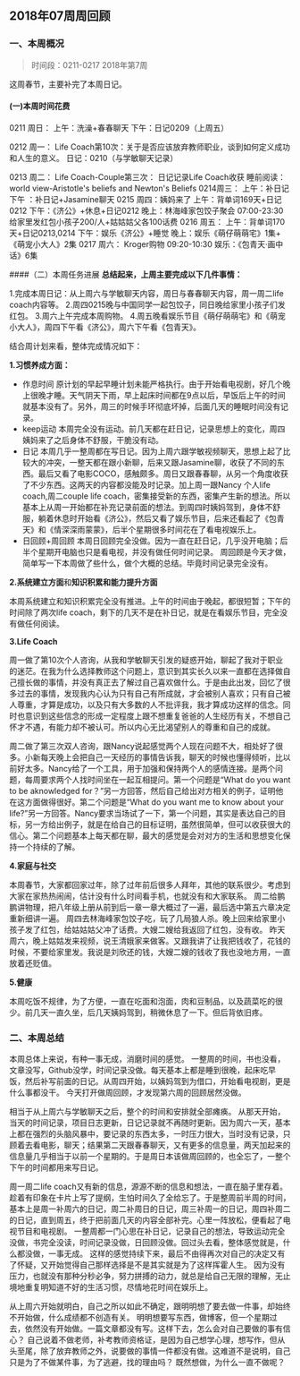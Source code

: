 ## 2018年07周周回顾

### 一、本周概况

>时间段：0211-0217 2018年第7周  

这周春节，主要补完了本周日记。

#### (一)本周时间花费

0211 周日：
    上午：洗澡+春春聊天
    下午：日记0209（上周五）

0212 周一：
    Life Coach第10次：关于是否应该放弃教师职业，谈到如何定义成功和人生的意义。
    日记：0210（与学敏聊天记录）

0213 周二：
    Life Coach-Couple第三次：
    日记记录Life Coach收获
    睡前阅读：world view-Aristotle's beliefs and Newton's Beliefs
0214周三：
    上午：补日记
    下午 ：补日记+Jasamine聊天
0215 周四：姨妈来了
    上午：背单词169天+日记0212
    下午：《济公》+休息+日记0212
    晚上：林海峰家包饺子聚会  07:00-23:30
               给家里发红包小孩子200/人+姑姑姑父各100话费
0216 周五：
    上午：背单词170天+日记0213,0214
    下午：娱乐《济公》+睡觉
    晚上：娱乐《萌仔萌萌宅》1集+《萌宠小大人》2集
0217 周六：
    Kroger购物 09:20-10:30
    娱乐：《包青天·画中话》6集

####（二）本周任务进展
**总结起来，上周主要完成以下几件事情：**
>
1.完成本周日记：从上周六与学敏聊天内容，周日与春春聊天内容，周一周二life coach内容等。
2.周四0215晚与中国同学一起包饺子，同日晚给家里小孩子们发红包。
3.周六上午完成本周购物。
4.周五晚看娱乐节目《萌仔萌萌宅》和《萌宠小大人》，周四下午看《济公》，周六下午看《包青天》。

结合周计划来看，整体完成情况如下：

**1.习惯养成方面：**

* 作息时间
原计划的早起早睡计划未能严格执行。由于开始看电视剧，好几个晚上很晚才睡。天气阴天下雨，早上起床时间都在9点以后，早饭后上午的时间就基本没有了。另外，周三的时候手环彻底坏掉，后面几天的睡眠时间没有记录。
* keep运动
本周完全没有运动。前几天都在赶日记，记录思想上的变化，周四姨妈来了之后身体不舒服，干脆没有动。
* 日记
本周几乎一整周都在写日记。因为上周六跟学敏视频聊天，思想上起了比较大的冲突，一整天都在跟小新聊，后来又跟Jasamine聊，收获了不同的东西。最后又看了电影COCO，感触颇多。周日又跟春春聊，从另一个角度收获了不少东西。这两天的内容都没能及时记录。加上周一跟Nancy 个人life coach,周二couple life coach，密集接受新的东西，密集产生新的想法。所以基本上从周一开始都在补充记录前面的想法。到周四时姨妈驾到，身体不舒服，躺着休息时开始看《济公》，然后又看了娱乐节目，后来还看起了《包青天》和《情深深雨蒙蒙》，后半个星期很多时间花在了看电视娱乐上。
* 日回顾+周回顾
本周日回顾完全没做。因为一直在赶日记，几乎没开电脑；后半个星期开电脑也只是看电视，并没有做任何时间记录。
周回顾是今天才做，简单写一下本周做了些什么，做个大概的总结。毕竟时间记录完全没有。

**2.系统建立方面**和**知识积累和能力提升方面**

本周系统建立和知识积累完全没有推进。上午的时间由于晚起，都很短暂；下午的时间除了两次life coach，剩下的几天不是在补日记，就是在看娱乐节目，完全没有做任何阅读。

**3.Life Coach**

周一做了第10次个人咨询，从我和学敏聊天引发的疑惑开始，聊起了我对于职业的迷茫。在我为什么选择教师这个问题上，意识到其实长久以来一直都在选择做自己擅长做的事情，并没有真正去了解过自己喜欢做什么。于是由此出发，回忆了很多过去的事情，发现我内心认为只有自己有所成就，才会被别人喜欢；只有自己被人尊重，才算是成功，以及只有大多数的人不批评我，我才算成功这样的信念。同时也意识到这些信念的形成一定程度上跟不想重复爸爸的人生经历有关，不想自己怀才不遇，有能力却不被认可。所以内心无比渴望别人的尊重和自己的成就。

周二做了第三次双人咨询，跟Nancy说起感觉两个人现在问题不大，相处好了很多。小新每天晚上会把自己一天经历的事情告诉我，聊天的时候也懂得倾听，比以前好太多。Nancy给了一个工具，用于加强和保持两个人的感情连接。是两个问题，每周要求两个人找时间坐在一起互相提问。第一个问题是“What do you want to be aknowledged for？”另一方回答，然后自己给出对方相关的例子，证明他在这方面做得很好。第二个问题是“What do you want me to know about your life?”另一方回答。Nancy要求当场试了一下，第一个问题，其实是表达自己的目标，另一方给出例子，就是在给自己的目标证明，虽然很简单，但可以收获很大的信心。第二个问题基本上每天都在聊，最大的感觉是会对对方的生活和思想变化保持一个持续的了解。

**4.家庭与社交**

本周春节，大家都回家过年，除了过年前后很多人拜年，其他的联系很少。考虑到大家在家热热闹闹，估计没有什么时间看手机，也就没有和大家联系。
周二给鹏鹏讲物理，把八年级上册从前到后一章一章大概过了一遍，最后选中第五六章决定重新细讲一遍。
周四去林海峰家包饺子吃，玩了几局狼人杀。晚上回来给家里小孩子发了红包，给姑姑姑父冲了话费。大嫂二嫂给我返回了红包，没有收。
昨天周六，晚上姑姑发来视频，说王清娥家来做客。又跟我讲了让我把钱收了，花钱的时候，不要给家里发。我说是刘欣还的钱，大嫂二嫂的钱收了我也没地方用，一直放着还贬值。

**5.健康**

本周吃饭不规律，为了方便，一直在吃面和泡面，肉和豆制品，以及蔬菜吃的很少。前几天一直久坐，后几天姨妈驾到，稍微休息了一下。但后背依旧疼。

### 二、本周总结

本周总体上来说，有种一事无成，消磨时间的感觉。
一整周的时间，书也没看，文章没写，Github没学，时间记录没做。每天基本上都是睡到很晚，起床吃早饭，然后补写前面的日记。从周四开始，以姨妈驾到为借口，开始看电视剧，更是什么事都没干。
今天打开做周回顾，才发现第六周的回顾居然没做。

相当于从上周六与学敏聊天之后，整个的时间和安排就全部瘫痪。
从那天开始，当天的时间记录，项目日志更新，日记记录就不再随时更新。因为周六一天，基本上都在强烈的头脑风暴中，要记录的东西太多，一时压力很大，当时没有记录，只顾着去看电影，聊天；结果第二天跟春春聊天，又有更多的信息量，两天加起来的信息量几乎相当于以前一个星期的。于是周日本该做周回顾的，也全忘了，一整个下午的时间都用来写日记。

周一周二life coach又有新的信息，源源不断的信息和想法，一直在脑子里存着。趁着有印象在卡片上写了提纲，生怕时间久了全给忘了。于是整周前半周的时间，基本上是周一补周六的日记，周二补周日的日记，周三补周一的日记，周四补周二的日记，直到周五，终于把前面几天的内容全部补完。心里一阵放松，便看起了电视节目和电视剧。
一整周都一门心思在补日记，记录自己的想法，导致运动完全没做，书完全没读，时间记录没做，日回顾没做。回过头去看，整体感觉就是，什么都没做，一事无成。
这样的感觉持续下来，最后不由得再次对自己的决定又有了怀疑，又开始觉得自己那样选择是不是其实就是为了这样挥霍人生。
因为没有压力，也就没有那种分秒必争，努力拼搏的动力，就总是给自己无限的理解，无止境地重复明知道不好的生活习惯，尽情地花时间在娱乐上。

从上周六开始就明白，自己之所以如此不确定，跟明明想了要去做一件事，却始终不开始做，什么成绩都不创造有关。
明明想要写东西，做博客，但一个星期过去，依然没有开始做。一篇文章都没有写。这样下去，怎么会对自己要做的事有信心？
自己说着不做老师，补考教师资格证，是因为自己想学心理，想写作，但从头至尾，除了放弃教师之外，说要做的事情一件都没有做。这难道不是说明，自己只是为了不做某件事，为了逃避，找的理由吗？
既然想做，为什么一直不做呢？
